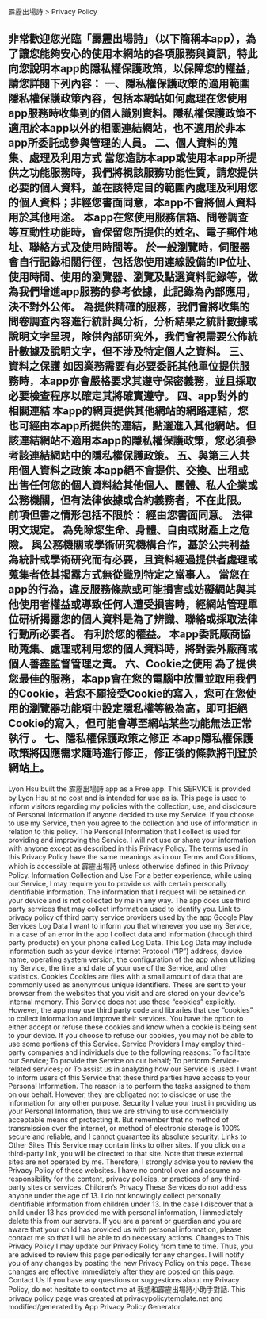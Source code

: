 霹靂出場詩 > Privacy Policy

非常歡迎您光臨「霹靂出場詩」（以下簡稱本app），為了讓您能夠安心的使用本網站的各項服務與資訊，特此向您說明本app的隱私權保護政策，以保障您的權益，請您詳閱下列內容：
一、隱私權保護政策的適用範圍
隱私權保護政策內容，包括本網站如何處理在您使用app服務時收集到的個人識別資料。隱私權保護政策不適用於本app以外的相關連結網站，也不適用於非本app所委託或參與管理的人員。
二、個人資料的蒐集、處理及利用方式
當您造訪本app或使用本app所提供之功能服務時，我們將視該服務功能性質，請您提供必要的個人資料，並在該特定目的範圍內處理及利用您的個人資料；非經您書面同意，本app不會將個人資料用於其他用途。
本app在您使用服務信箱、問卷調查等互動性功能時，會保留您所提供的姓名、電子郵件地址、聯絡方式及使用時間等。
於一般瀏覽時，伺服器會自行記錄相關行徑，包括您使用連線設備的IP位址、使用時間、使用的瀏覽器、瀏覽及點選資料記錄等，做為我們增進app服務的參考依據，此記錄為內部應用，決不對外公佈。
為提供精確的服務，我們會將收集的問卷調查內容進行統計與分析，分析結果之統計數據或說明文字呈現，除供內部研究外，我們會視需要公佈統計數據及說明文字，但不涉及特定個人之資料。
三、資料之保護
如因業務需要有必要委託其他單位提供服務時，本app亦會嚴格要求其遵守保密義務，並且採取必要檢查程序以確定其將確實遵守。
四、app對外的相關連結
本app的網頁提供其他網站的網路連結，您也可經由本app所提供的連結，點選進入其他網站。但該連結網站不適用本app的隱私權保護政策，您必須參考該連結網站中的隱私權保護政策。
五、與第三人共用個人資料之政策
本app絕不會提供、交換、出租或出售任何您的個人資料給其他個人、團體、私人企業或公務機關，但有法律依據或合約義務者，不在此限。
前項但書之情形包括不限於：
經由您書面同意。
法律明文規定。
為免除您生命、身體、自由或財產上之危險。
與公務機關或學術研究機構合作，基於公共利益為統計或學術研究而有必要，且資料經過提供者處理或蒐集者依其揭露方式無從識別特定之當事人。
當您在app的行為，違反服務條款或可能損害或妨礙網站與其他使用者權益或導致任何人遭受損害時，經網站管理單位研析揭露您的個人資料是為了辨識、聯絡或採取法律行動所必要者。
有利於您的權益。
本app委託廠商協助蒐集、處理或利用您的個人資料時，將對委外廠商或個人善盡監督管理之責。
六、Cookie之使用
為了提供您最佳的服務，本app會在您的電腦中放置並取用我們的Cookie，若您不願接受Cookie的寫入，您可在您使用的瀏覽器功能項中設定隱私權等級為高，即可拒絕Cookie的寫入，但可能會導至網站某些功能無法正常執行 。
七、隱私權保護政策之修正
本app隱私權保護政策將因應需求隨時進行修正，修正後的條款將刊登於網站上。
----------------------------------------------------------------------
Lyon Hsu built the 霹靂出場詩 app as a Free app. This SERVICE is provided by Lyon Hsu at no cost and is intended for use as is.
This page is used to inform visitors regarding my policies with the collection, use, and disclosure of Personal Information if anyone decided to use my Service.
If you choose to use my Service, then you agree to the collection and use of information in relation to this policy. The Personal Information that I collect is used for providing and improving the Service. I will not use or share your information with anyone except as described in this Privacy Policy.
The terms used in this Privacy Policy have the same meanings as in our Terms and Conditions, which is accessible at 霹靂出場詩 unless otherwise defined in this Privacy Policy.
Information Collection and Use
For a better experience, while using our Service, I may require you to provide us with certain personally identifiable information. The information that I request will be retained on your device and is not collected by me in any way.
The app does use third party services that may collect information used to identify you.
Link to privacy policy of third party service providers used by the app
Google Play Services
Log Data
I want to inform you that whenever you use my Service, in a case of an error in the app I collect data and information (through third party products) on your phone called Log Data. This Log Data may include information such as your device Internet Protocol (“IP”) address, device name, operating system version, the configuration of the app when utilizing my Service, the time and date of your use of the Service, and other statistics.
Cookies
Cookies are files with a small amount of data that are commonly used as anonymous unique identifiers. These are sent to your browser from the websites that you visit and are stored on your device's internal memory.
This Service does not use these “cookies” explicitly. However, the app may use third party code and libraries that use “cookies” to collect information and improve their services. You have the option to either accept or refuse these cookies and know when a cookie is being sent to your device. If you choose to refuse our cookies, you may not be able to use some portions of this Service.
Service Providers
I may employ third-party companies and individuals due to the following reasons:
To facilitate our Service;
To provide the Service on our behalf;
To perform Service-related services; or
To assist us in analyzing how our Service is used.
I want to inform users of this Service that these third parties have access to your Personal Information. The reason is to perform the tasks assigned to them on our behalf. However, they are obligated not to disclose or use the information for any other purpose.
Security
I value your trust in providing us your Personal Information, thus we are striving to use commercially acceptable means of protecting it. But remember that no method of transmission over the internet, or method of electronic storage is 100% secure and reliable, and I cannot guarantee its absolute security.
Links to Other Sites
This Service may contain links to other sites. If you click on a third-party link, you will be directed to that site. Note that these external sites are not operated by me. Therefore, I strongly advise you to review the Privacy Policy of these websites. I have no control over and assume no responsibility for the content, privacy policies, or practices of any third-party sites or services.
Children’s Privacy
These Services do not address anyone under the age of 13. I do not knowingly collect personally identifiable information from children under 13. In the case I discover that a child under 13 has provided me with personal information, I immediately delete this from our servers. If you are a parent or guardian and you are aware that your child has provided us with personal information, please contact me so that I will be able to do necessary actions.
Changes to This Privacy Policy
I may update our Privacy Policy from time to time. Thus, you are advised to review this page periodically for any changes. I will notify you of any changes by posting the new Privacy Policy on this page. These changes are effective immediately after they are posted on this page.
Contact Us
If you have any questions or suggestions about my Privacy Policy, do not hesitate to contact me at 我想和霹靂出場詩小助手對話.
This privacy policy page was created at privacypolicytemplate.net and modified/generated by App Privacy Policy Generator

